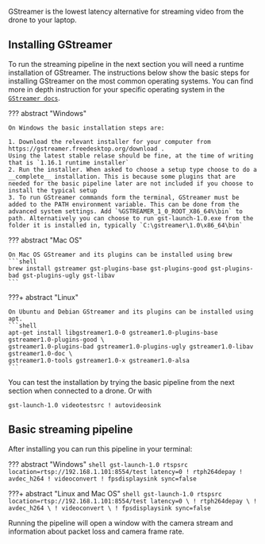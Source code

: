 GStreamer is the lowest latency alternative for streaming video from the drone to your laptop.

## Installing GStreamer

To run the streaming pipeline in the next section you will need a runtime installation of GStreamer.
The instructions below show the basic steps for installing GStreamer on the most common operating systems.
You can find more in depth instruction for your specific operating system in the [`GStreamer docs`](https://gstreamer.freedesktop.org/documentation/installing/?gi-language=c).


??? abstract "Windows"

    On Windows the basic installation steps are:

    1. Download the relevant installer for your computer from https://gstreamer.freedesktop.org/download .
    Using the latest stable relase should be fine, at the time of writing that is `1.16.1 runtime installer`
    2. Run the installer. When asked to choose a setup type choose to do a __complete__ installation. This is because some plugins that are needed for the basic pipeline later are not included if you choose to install the typical setup
    3. To run GStreamer commands form the terminal, GStreamer must be added to the PATH environment variable. This can be done from the advanced system settings. Add `%GSTREAMER_1_0_ROOT_X86_64%\bin` to path. Alternatively you can choose to run gst-launch-1.0.exe from the folder it is installed in, typically `C:\gstreamer\1.0\x86_64\bin`


??? abstract "Mac OS"

    On Mac OS GStreamer and its plugins can be installed using brew
    ```shell
    brew install gstreamer gst-plugins-base gst-plugins-good gst-plugins-bad gst-plugins-ugly gst-libav
    ```

???+ abstract "Linux"

    On Ubuntu and Debian GStreamer and its plugins can be installed using apt.
    ```shell
    apt-get install libgstreamer1.0-0 gstreamer1.0-plugins-base gstreamer1.0-plugins-good \
    gstreamer1.0-plugins-bad gstreamer1.0-plugins-ugly gstreamer1.0-libav gstreamer1.0-doc \
    gstreamer1.0-tools gstreamer1.0-x gstreamer1.0-alsa
    ```

You can test the installation by trying the basic pipeline from the next section when connected to a drone. Or with

``` shell
gst-launch-1.0 videotestsrc ! autovideosink
```

## Basic streaming pipeline
After installing you can run this pipeline in your terminal:

??? abstract "Windows"
    ``` shell
    gst-launch-1.0 rtspsrc location=rtsp://192.168.1.101:8554/test latency=0 ! rtph264depay ! avdec_h264 ! videoconvert ! fpsdisplaysink sync=false
    ```

???+ abstract "Linux and Mac OS"
    ``` shell
    gst-launch-1.0 rtspsrc location=rtsp://192.168.1.101:8554/test latency=0 \
        ! rtph264depay \
        ! avdec_h264 \
        ! videoconvert \
        ! fpsdisplaysink sync=false
    ```

Running the pipeline will open a window with the camera stream and information about packet loss and camera frame rate.
